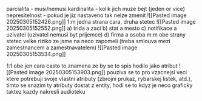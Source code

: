 parcialita - musi/nemusi
kardinalita - kolik jich muze bejt (jeden or vice)
nepresitelnost - pokud je jiz nastaveno tak nelze zmenit
	![[Pasted image 20250305152426.png]]
1:m
	jedna strana cara, druha stetec
	![[Pasted image 20250305152552.png]]
	a) trida a zaci
	b) stat a mesto
	c) notifikace a uzivatel (uzivatel nemusi byt prijemce)
	d) firma a osoba
m:m
	obe strany stetec
	velke riziko ze jsme na neco zapomeli (treba smlouva mezi zamestnancem a zamestnavatelem)
	![[Pasted image 20250305153534.png]]
	
1:1
	obe jen cara
	casto to znamena ze by se to spis hodilo jako atribut
	![[Pasted image 20250305153903.png]]
	pouziva se to pro vzacnejsi veci ktere potrebuji svoje vlastni atributy (zbrojni prukaz, rybarskej listek, atd.), timto se snazim ty atributy dostat z entity, hodi se to kdyz je neco graficky taktez
kazdy nakresli audioteku